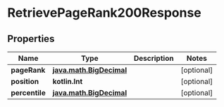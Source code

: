 
# RetrievePageRank200Response

## Properties
Name | Type | Description | Notes
------------ | ------------- | ------------- | -------------
**pageRank** | [**java.math.BigDecimal**](java.math.BigDecimal.md) |  |  [optional]
**position** | **kotlin.Int** |  |  [optional]
**percentile** | [**java.math.BigDecimal**](java.math.BigDecimal.md) |  |  [optional]



